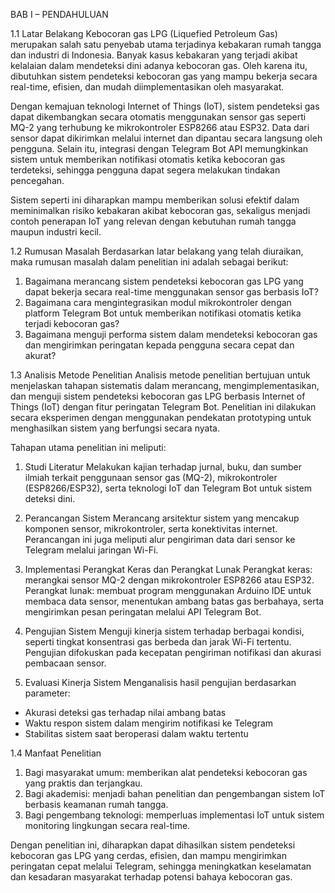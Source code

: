 BAB I – PENDAHULUAN

1.1 Latar Belakang
Kebocoran gas LPG (Liquefied Petroleum Gas) merupakan salah satu penyebab utama terjadinya kebakaran rumah tangga dan industri di Indonesia. Banyak kasus kebakaran yang terjadi akibat kelalaian dalam mendeteksi dini adanya kebocoran gas. Oleh karena itu, dibutuhkan sistem pendeteksi kebocoran gas yang mampu bekerja secara real-time, efisien, dan mudah diimplementasikan oleh masyarakat.

Dengan kemajuan teknologi Internet of Things (IoT), sistem pendeteksi gas dapat dikembangkan secara otomatis menggunakan sensor gas seperti MQ-2 yang terhubung ke mikrokontroler ESP8266 atau ESP32. Data dari sensor dapat dikirimkan melalui internet dan dipantau secara langsung oleh pengguna. Selain itu, integrasi dengan Telegram Bot API memungkinkan sistem untuk memberikan notifikasi otomatis ketika kebocoran gas terdeteksi, sehingga pengguna dapat segera melakukan tindakan pencegahan.

Sistem seperti ini diharapkan mampu memberikan solusi efektif dalam meminimalkan risiko kebakaran akibat kebocoran gas, sekaligus menjadi contoh penerapan IoT yang relevan dengan kebutuhan rumah tangga maupun industri kecil.

1.2 Rumusan Masalah
Berdasarkan latar belakang yang telah diuraikan, maka rumusan masalah dalam penelitian ini adalah sebagai berikut:

1. Bagaimana merancang sistem pendeteksi kebocoran gas LPG yang dapat bekerja secara real-time menggunakan sensor gas berbasis IoT?
2. Bagaimana cara mengintegrasikan modul mikrokontroler dengan platform Telegram Bot untuk memberikan notifikasi otomatis ketika terjadi kebocoran gas?
3. Bagaimana menguji performa sistem dalam mendeteksi kebocoran gas dan mengirimkan peringatan kepada pengguna secara cepat dan akurat?

1.3 Analisis Metode Penelitian
Analisis metode penelitian bertujuan untuk menjelaskan tahapan sistematis dalam merancang, mengimplementasikan, dan menguji sistem pendeteksi kebocoran gas LPG berbasis Internet of Things (IoT) dengan fitur peringatan Telegram Bot. Penelitian ini dilakukan secara eksperimen dengan menggunakan pendekatan prototyping untuk menghasilkan sistem yang berfungsi secara nyata.

Tahapan utama penelitian ini meliputi:

1. Studi Literatur
   Melakukan kajian terhadap jurnal, buku, dan sumber ilmiah terkait penggunaan sensor gas (MQ-2), mikrokontroler (ESP8266/ESP32), serta teknologi IoT dan Telegram Bot untuk sistem deteksi dini.

2. Perancangan Sistem
   Merancang arsitektur sistem yang mencakup komponen sensor, mikrokontroler, serta konektivitas internet. Perancangan ini juga meliputi alur pengiriman data dari sensor ke Telegram melalui jaringan Wi-Fi.

3. Implementasi Perangkat Keras dan Perangkat Lunak
   Perangkat keras: merangkai sensor MQ-2 dengan mikrokontroler ESP8266 atau ESP32.
   Perangkat lunak: membuat program menggunakan Arduino IDE untuk membaca data sensor, menentukan ambang batas gas berbahaya, serta mengirimkan pesan peringatan melalui API Telegram Bot.

4. Pengujian Sistem
   Menguji kinerja sistem terhadap berbagai kondisi, seperti tingkat konsentrasi gas berbeda dan jarak Wi-Fi tertentu. Pengujian difokuskan pada kecepatan pengiriman notifikasi dan akurasi pembacaan sensor.

5. Evaluasi Kinerja Sistem
   Menganalisis hasil pengujian berdasarkan parameter:

* Akurasi deteksi gas terhadap nilai ambang batas
* Waktu respon sistem dalam mengirim notifikasi ke Telegram
* Stabilitas sistem saat beroperasi dalam waktu tertentu

1.4 Manfaat Penelitian

1. Bagi masyarakat umum: memberikan alat pendeteksi kebocoran gas yang praktis dan terjangkau.
2. Bagi akademisi: menjadi bahan penelitian dan pengembangan sistem IoT berbasis keamanan rumah tangga.
3. Bagi pengembang teknologi: memperluas implementasi IoT untuk sistem monitoring lingkungan secara real-time.

Dengan penelitian ini, diharapkan dapat dihasilkan sistem pendeteksi kebocoran gas LPG yang cerdas, efisien, dan mampu mengirimkan peringatan cepat melalui Telegram, sehingga meningkatkan keselamatan dan kesadaran masyarakat terhadap potensi bahaya kebocoran gas.

